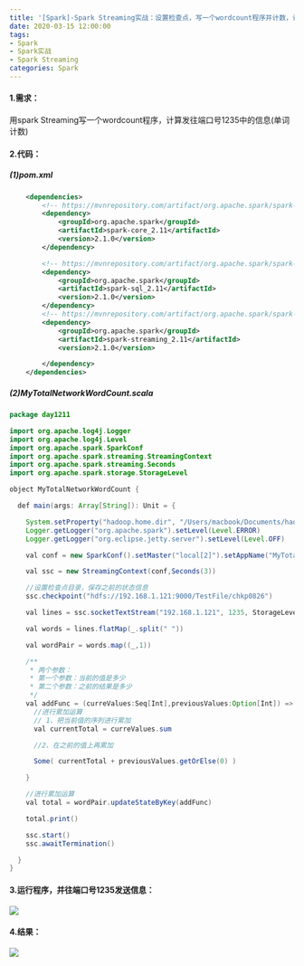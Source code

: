 ```yaml
---
title: '[Spark]-Spark Streaming实战：设置检查点，写一个wordcount程序并计数，计算端口号1235中的信息'
date: 2020-03-15 12:00:00
tags: 
- Spark
- Spark实战
- Spark Streaming
categories: Spark
---
```


#### 1.需求：
用spark Streaming写一个wordcount程序，计算发往端口号1235中的信息(单词计数)

#### 2.代码：
##### (1)pom.xml
```xml
    <dependencies>
        <!-- https://mvnrepository.com/artifact/org.apache.spark/spark-core -->
        <dependency>
            <groupId>org.apache.spark</groupId>
            <artifactId>spark-core_2.11</artifactId>
            <version>2.1.0</version>
        </dependency>

        <!-- https://mvnrepository.com/artifact/org.apache.spark/spark-sql -->
        <dependency>
            <groupId>org.apache.spark</groupId>
            <artifactId>spark-sql_2.11</artifactId>
            <version>2.1.0</version>
        </dependency>
        <!-- https://mvnrepository.com/artifact/org.apache.spark/spark-streaming -->
        <dependency>
            <groupId>org.apache.spark</groupId>
            <artifactId>spark-streaming_2.11</artifactId>
            <version>2.1.0</version>

        </dependency>
    </dependencies>
```
##### (2)MyTotalNetworkWordCount.scala
```java
package day1211

import org.apache.log4j.Logger
import org.apache.log4j.Level
import org.apache.spark.SparkConf
import org.apache.spark.streaming.StreamingContext
import org.apache.spark.streaming.Seconds
import org.apache.spark.storage.StorageLevel

object MyTotalNetworkWordCount {

  def main(args: Array[String]): Unit = {

    System.setProperty("hadoop.home.dir", "/Users/macbook/Documents/hadoop/hadoop-2.8.4")
    Logger.getLogger("org.apache.spark").setLevel(Level.ERROR)
    Logger.getLogger("org.eclipse.jetty.server").setLevel(Level.OFF)

    val conf = new SparkConf().setMaster("local[2]").setAppName("MyTotalNetworkWordCount")

    val ssc = new StreamingContext(conf,Seconds(3))

    //设置检查点目录，保存之前的状态信息
    ssc.checkpoint("hdfs://192.168.1.121:9000/TestFile/chkp0826")

    val lines = ssc.socketTextStream("192.168.1.121", 1235, StorageLevel.MEMORY_ONLY)

    val words = lines.flatMap(_.split(" "))

    val wordPair = words.map((_,1))

    /**
     * 两个参数：
     * 第一个参数：当前的值是多少
     * 第二个参数：之前的结果是多少
     */
    val addFunc = (curreValues:Seq[Int],previousValues:Option[Int]) => {
      //进行累加运算
      // 1、把当前值的序列进行累加
      val currentTotal = curreValues.sum

      //2、在之前的值上再累加

      Some( currentTotal + previousValues.getOrElse(0) )

    }

    //进行累加运算
    val total = wordPair.updateStateByKey(addFunc)

    total.print()

    ssc.start()
    ssc.awaitTermination()

  }
}

```
#### 3.运行程序，并往端口号1235发送信息：
![](https://imgconvert.csdnimg.cn/aHR0cHM6Ly91cGxvYWQtaW1hZ2VzLmppYW5zaHUuaW8vdXBsb2FkX2ltYWdlcy80MzkxNDA3LThlNmUyYTFiNTk2YTdmNWYucG5n?x-oss-process=image/format,png)
#### 4.结果：
![](https://imgconvert.csdnimg.cn/aHR0cHM6Ly91cGxvYWQtaW1hZ2VzLmppYW5zaHUuaW8vdXBsb2FkX2ltYWdlcy80MzkxNDA3LTUzNTc3ZTZiYzc0OGM4NzUucG5n?x-oss-process=image/format,png)

